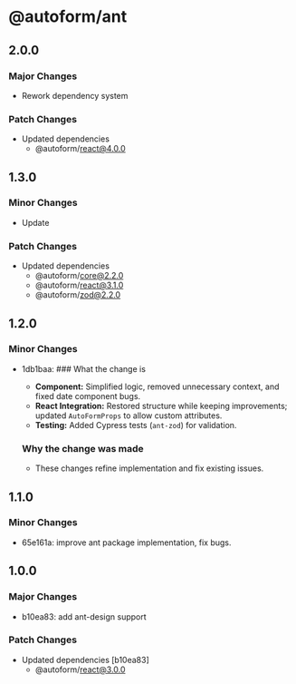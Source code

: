 # @autoform/ant

## 2.0.0

### Major Changes

- Rework dependency system

### Patch Changes

- Updated dependencies
  - @autoform/react@4.0.0

## 1.3.0

### Minor Changes

- Update

### Patch Changes

- Updated dependencies
  - @autoform/core@2.2.0
  - @autoform/react@3.1.0
  - @autoform/zod@2.2.0

## 1.2.0

### Minor Changes

- 1db1baa: ### What the change is
  - **Component:** Simplified logic, removed unnecessary context, and fixed date component bugs.
  - **React Integration:** Restored structure while keeping improvements; updated `AutoFormProps` to allow custom attributes.
  - **Testing:** Added Cypress tests (`ant-zod`) for validation.

  ### Why the change was made
  - These changes refine implementation and fix existing issues.

## 1.1.0

### Minor Changes

- 65e161a: improve ant package implementation, fix bugs.

## 1.0.0

### Major Changes

- b10ea83: add ant-design support

### Patch Changes

- Updated dependencies [b10ea83]
  - @autoform/react@3.0.0
